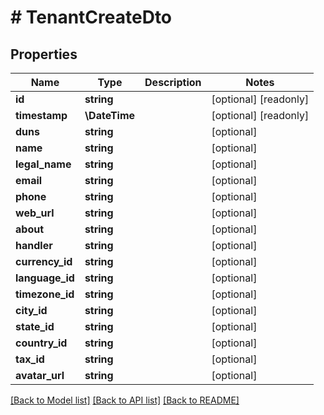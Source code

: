 # # TenantCreateDto

## Properties

Name | Type | Description | Notes
------------ | ------------- | ------------- | -------------
**id** | **string** |  | [optional] [readonly]
**timestamp** | **\DateTime** |  | [optional] [readonly]
**duns** | **string** |  | [optional]
**name** | **string** |  | [optional]
**legal_name** | **string** |  | [optional]
**email** | **string** |  | [optional]
**phone** | **string** |  | [optional]
**web_url** | **string** |  | [optional]
**about** | **string** |  | [optional]
**handler** | **string** |  | [optional]
**currency_id** | **string** |  | [optional]
**language_id** | **string** |  | [optional]
**timezone_id** | **string** |  | [optional]
**city_id** | **string** |  | [optional]
**state_id** | **string** |  | [optional]
**country_id** | **string** |  | [optional]
**tax_id** | **string** |  | [optional]
**avatar_url** | **string** |  | [optional]

[[Back to Model list]](../../README.md#models) [[Back to API list]](../../README.md#endpoints) [[Back to README]](../../README.md)
